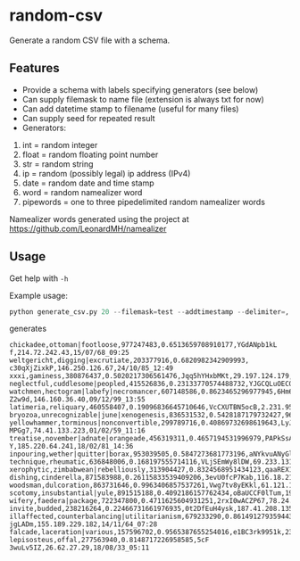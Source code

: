 # random-csv

Generate a random CSV file with a schema.

## Features

* Provide a schema with labels specifying generators (see below)
* Can supply filemask to name file (extension is always txt for now)
* Can add datetime stamp to filename (useful for many files)
* Can supply seed for repeated result
* Generators:
1. int = random integer
2. float = random floating point number
3. str = random string
4. ip = random (possibly legal) ip address (IPv4)
5. date = random date and time stamp
6. word = random namealizer word
7. pipewords = one to three pipedelimited random namealizer words

Namealizer words generated using the project at
https://github.com/LeonardMH/namealizer

## Usage

Get help with `-h`

Example usage:

```python
python generate_csv.py 20 --filemask=test --addtimestamp --delimiter=, --how-many=1 --seed=42 word pipewords int float str ip date
```

generates

```csv
chickadee,ottoman|footloose,977247483,0.6513659708910177,YGdANpb1kL f,214.72.242.43,15/07/68_09:25
weltgericht,digging|excrutiate,203377916,0.6820982342909993, c30qXjZixkP,146.250.126.67,24/10/85_12:49
xxxi,gaminess,380876437,0.5020217306561476,Jqq5hYHxbMKt,29.197.124.179,25/05/11_16:25
neglectful,cuddlesome|peopled,415526836,0.23133770574488732,YJGCQLuOECQy,161.231.174.173,07/06/55_14:57
watchmen,hectogram|labefy|necromancer,607148586,0.8623465296977945,6Hm6oE Z2w9d,146.160.36.40,09/12/99_13:55
latimeria,reliquary,460558407,0.19096836645710646,VcCXUTBN5ocB,2.231.95.172,20/01/35_07:02
bryozoa,unrecognizable|june|xenogenesis,836531532,0.5428187179732427,96cQflLYpnLi,92.167.5.181,10/12/19_03:35
yellowhammer,torminous|nonconvertible,299789716,0.40869732698619643,LyJqWV MPGg7,74.41.133.223,01/02/59_11:16
treatise,november|adnate|orangeade,456319311,0.4657194531996979,PAPkSsAd6N Y,185.220.64.241,18/02/81_14:36
inpouring,wether|quitter|borax,953039505,0.5847273681773196,aNYkvuANyGln,179.251.188.69,28/06/54_18:06
technique,rheumatic,636848006,0.168197555714116,VLjSEmWy8lDW,69.233.131.107,04/11/54_07:44
xerophytic,zimbabwean|rebelliously,313904427,0.8324568951434123,qaaREX1ODCpz,96.2.13.72,18/12/77_01:38
dishing,cinderella,871583988,0.26115833539409206,3evU0fcP7Kab,116.18.219.188,19/03/38_17:33
woodsman,dulcoration,863731646,0.9963406857537261,Vwg7tv8yEKkl,61.121.10.55,16/06/89_21:56
scotomy,insubstantial|yule,891515188,0.4092186157762434,oBaUCCF0lTum,192.54.134.115,19/04/24_14:29
wifery,faedera|package,722347800,0.4711625604931251,2rxI0wACZP67,78.24.234.200,30/12/81_19:48
invite,budded,238216264,0.22466731661976935,0t2DfEuH4ysk,187.41.208.135,18/02/73_21:28
illaffected,counterbalancing|utilitarianism,679233290,0.8614912793594435,EIBkP jgLADm,155.189.229.182,14/11/64_07:28
falcade,laceration|various,157596702,0.9565387655254016,e1BC3rk9951k,23.196.173.75,09/02/73_17:36
lepisosteus,offal,277563940,0.8148717226958585,5cF 3wuLv5IZ,26.62.27.29,18/08/33_05:11

```
